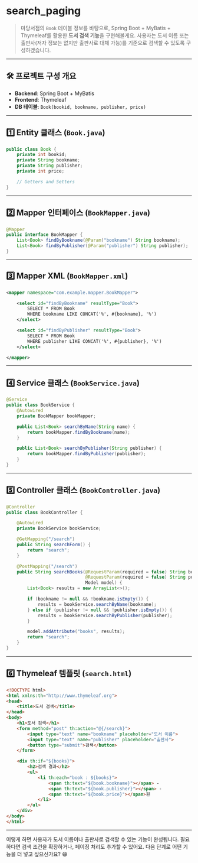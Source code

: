 # search_paging
> 마당서점의 `Book` 테이블 정보를 바탕으로, Spring Boot + MyBatis + Thymeleaf를 활용한 **도서 검색 기능**을 구현해볼게요.
> 사용자는 도서 이름 또는 출판사(저자 정보는 없지만 출판사로 대체 가능)를 기준으로 검색할 수 있도록 구성하겠습니다.

---

## 🛠️ 프로젝트 구성 개요

- **Backend**: Spring Boot + MyBatis
- **Frontend**: Thymeleaf
- **DB 테이블**: `Book(bookid, bookname, publisher, price)`

---

## 1️⃣ Entity 클래스 (`Book.java`)

```java
public class Book {
    private int bookid;
    private String bookname;
    private String publisher;
    private int price;

    // Getters and Setters
}
```

---

## 2️⃣ Mapper 인터페이스 (`BookMapper.java`)

```java
@Mapper
public interface BookMapper {
    List<Book> findByBookname(@Param("bookname") String bookname);
    List<Book> findByPublisher(@Param("publisher") String publisher);
}
```

---

## 3️⃣ Mapper XML (`BookMapper.xml`)

```xml
<mapper namespace="com.example.mapper.BookMapper">

    <select id="findByBookname" resultType="Book">
        SELECT * FROM Book
        WHERE bookname LIKE CONCAT('%', #{bookname}, '%')
    </select>

    <select id="findByPublisher" resultType="Book">
        SELECT * FROM Book
        WHERE publisher LIKE CONCAT('%', #{publisher}, '%')
    </select>

</mapper>
```

---

## 4️⃣ Service 클래스 (`BookService.java`)

```java
@Service
public class BookService {
    @Autowired
    private BookMapper bookMapper;

    public List<Book> searchByName(String name) {
        return bookMapper.findByBookname(name);
    }

    public List<Book> searchByPublisher(String publisher) {
        return bookMapper.findByPublisher(publisher);
    }
}
```

---

## 5️⃣ Controller 클래스 (`BookController.java`)

```java
@Controller
public class BookController {

    @Autowired
    private BookService bookService;

    @GetMapping("/search")
    public String searchForm() {
        return "search";
    }

    @PostMapping("/search")
    public String searchBooks(@RequestParam(required = false) String bookname,
                              @RequestParam(required = false) String publisher,
                              Model model) {
        List<Book> results = new ArrayList<>();

        if (bookname != null && !bookname.isEmpty()) {
            results = bookService.searchByName(bookname);
        } else if (publisher != null && !publisher.isEmpty()) {
            results = bookService.searchByPublisher(publisher);
        }

        model.addAttribute("books", results);
        return "search";
    }
}
```

---

## 6️⃣ Thymeleaf 템플릿 (`search.html`)

```html
<!DOCTYPE html>
<html xmlns:th="http://www.thymeleaf.org">
<head>
    <title>도서 검색</title>
</head>
<body>
    <h1>도서 검색</h1>
    <form method="post" th:action="@{/search}">
        <input type="text" name="bookname" placeholder="도서 이름">
        <input type="text" name="publisher" placeholder="출판사">
        <button type="submit">검색</button>
    </form>

    <div th:if="${books}">
        <h2>검색 결과</h2>
        <ul>
            <li th:each="book : ${books}">
                <span th:text="${book.bookname}"></span> -
                <span th:text="${book.publisher}"></span> -
                <span th:text="${book.price}"></span>원
            </li>
        </ul>
    </div>
</body>
</html>
```

---

이렇게 하면 사용자가 도서 이름이나 출판사로 검색할 수 있는 기능이 완성됩니다. 필요하다면 검색 조건을 확장하거나, 페이징 처리도 추가할 수 있어요. 다음 단계로 어떤 기능을 더 넣고 싶으신가요? 😄
